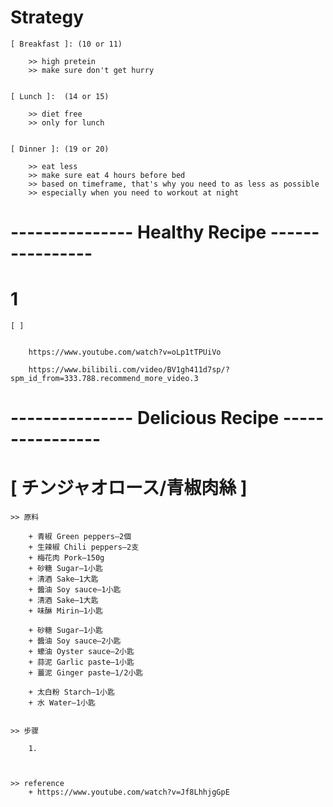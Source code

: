 
# Strategy


    [ Breakfast ]: (10 or 11)

        >> high pretein
        >> make sure don't get hurry


    [ Lunch ]:  (14 or 15)

        >> diet free
        >> only for lunch


    [ Dinner ]: (19 or 20)

        >> eat less
        >> make sure eat 4 hours before bed
        >> based on timeframe, that's why you need to as less as possible 
        >> especially when you need to workout at night



# --------------- Healthy Recipe ----------------

# 1

    [ ]


        https://www.youtube.com/watch?v=oLp1tTPUiVo

        https://www.bilibili.com/video/BV1gh411d7sp/?spm_id_from=333.788.recommend_more_video.3





# --------------- Delicious Recipe ----------------

# [ チンジャオロース/青椒肉絲 ]


    >> 原料

        + 青椒 Green peppers—2個
        + 生辣椒 Chili peppers—2支
        + 梅花肉 Pork—150g
        + 砂糖 Sugar—1小匙
        + 清酒 Sake—1大匙
        + 醬油 Soy sauce—1小匙
        + 清酒 Sake—1大匙
        + 味醂 Mirin—1小匙

        + 砂糖 Sugar—1小匙
        + 醬油 Soy sauce—2小匙
        + 蠔油 Oyster sauce—2小匙
        + 蒜泥 Garlic paste—1小匙
        + 薑泥 Ginger paste—1/2小匙

        + 太白粉 Starch—1小匙
        + 水 Water—1小匙


    >> 步骤

        1. 



    >> reference 
        + https://www.youtube.com/watch?v=Jf8LhhjgGpE
